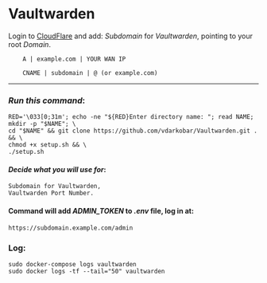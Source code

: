 # Vaultwarden
    
Login to <a href="https://dash.cloudflare.com/">CloudFlare</a>  and add: *Subdomain* for *Vaultwarden*, pointing to your root *Domain*.
```
    A | example.com | YOUR WAN IP
```
```
    CNAME | subdomain | @ (or example.com)
```
---
  
### *Run this command*:
```
RED='\033[0;31m'; echo -ne "${RED}Enter directory name: "; read NAME; mkdir -p "$NAME"; \
cd "$NAME" && git clone https://github.com/vdarkobar/Vaultwarden.git . && \
chmod +x setup.sh && \
./setup.sh
```
  
#### *Decide what you will use for*:
```
Subdomain for Vaultwarden,
Vaultwarden Port Number.
```
  
#### Command will add *ADMIN_TOKEN* to *.env* file, log in at:
```
https://subdomain.example.com/admin
```
  
### Log:
```
sudo docker-compose logs vaultwarden
sudo docker logs -tf --tail="50" vaultwarden
```
